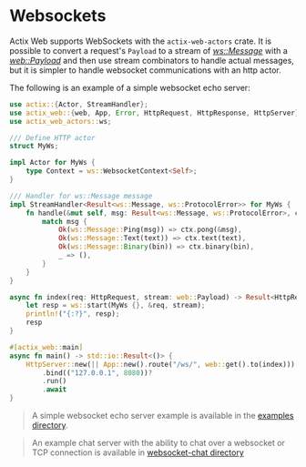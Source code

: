 # Websockets

Actix Web supports WebSockets with the `actix-web-actors` crate. It is possible to convert a request's `Payload` to a stream of [_ws::Message_][message] with a [_web::Payload_][payload] and then use stream combinators to handle actual messages, but it is simpler to handle websocket communications with an http actor.

The following is an example of a simple websocket echo server:

```rust
use actix::{Actor, StreamHandler};
use actix_web::{web, App, Error, HttpRequest, HttpResponse, HttpServer};
use actix_web_actors::ws;

/// Define HTTP actor
struct MyWs;

impl Actor for MyWs {
    type Context = ws::WebsocketContext<Self>;
}

/// Handler for ws::Message message
impl StreamHandler<Result<ws::Message, ws::ProtocolError>> for MyWs {
    fn handle(&mut self, msg: Result<ws::Message, ws::ProtocolError>, ctx: &mut Self::Context) {
        match msg {
            Ok(ws::Message::Ping(msg)) => ctx.pong(&msg),
            Ok(ws::Message::Text(text)) => ctx.text(text),
            Ok(ws::Message::Binary(bin)) => ctx.binary(bin),
            _ => (),
        }
    }
}

async fn index(req: HttpRequest, stream: web::Payload) -> Result<HttpResponse, Error> {
    let resp = ws::start(MyWs {}, &req, stream);
    println!("{:?}", resp);
    resp
}

#[actix_web::main]
async fn main() -> std::io::Result<()> {
    HttpServer::new(|| App::new().route("/ws/", web::get().to(index)))
        .bind(("127.0.0.1", 8080))?
        .run()
        .await
}
```

> A simple websocket echo server example is available in the [examples directory][examples].

> An example chat server with the ability to chat over a websocket or TCP connection is available in [websocket-chat directory][chat]

[message]: https://docs.rs/actix-web-actors/2/actix_web_actors/ws/enum.Message.html
[payload]: https://docs.rs/actix-web/4/actix_web/web/struct.Payload.html
[examples]: https://github.com/actix/examples/tree/master/websockets
[chat]: https://github.com/actix/examples/tree/master/websockets/chat
